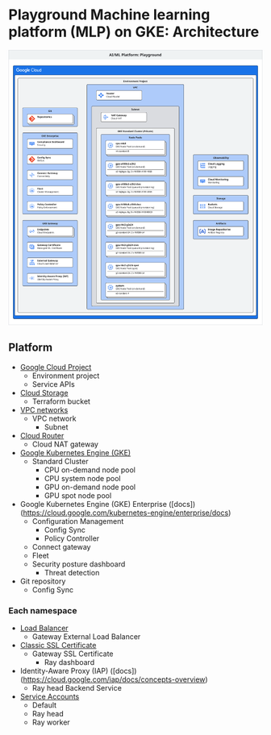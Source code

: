 # Playground Machine learning platform (MLP) on GKE: Architecture

![Playground Architecture](/best-practices/ml-platform/docs/images/platform/playground/mlp_playground_architecture.svg)

## Platform

- [Google Cloud Project](https://console.cloud.google.com/cloud-resource-manager)
  - Environment project
  - Service APIs
- [Cloud Storage](https://console.cloud.google.com/storage/browser)
  - Terraform bucket
- [VPC networks](https://console.cloud.google.com/networking/networks/list)
  - VPC network
    - Subnet
- [Cloud Router](https://console.cloud.google.com/hybrid/routers/list)
  - Cloud NAT gateway
- [Google Kubernetes Engine (GKE)](https://console.cloud.google.com/kubernetes/list/overview)
  - Standard Cluster
    - CPU on-demand node pool
    - CPU system node pool
    - GPU on-demand node pool
    - GPU spot node pool
- Google Kubernetes Engine (GKE) Enterprise ([docs])(https://cloud.google.com/kubernetes-engine/enterprise/docs)
  - Configuration Management
    - Config Sync
    - Policy Controller
  - Connect gateway
  - Fleet
  - Security posture dashboard
    - Threat detection
- Git repository
  - Config Sync

### Each namespace

- [Load Balancer](https://console.cloud.google.com/net-services/loadbalancing/list/loadBalancers)
  - Gateway External Load Balancer
- [Classic SSL Certificate](https://console.cloud.google.com/security/ccm/list/lbCertificates)
  - Gateway SSL Certificate
    - Ray dashboard
- Identity-Aware Proxy (IAP) ([docs])(https://cloud.google.com/iap/docs/concepts-overview)
  - Ray head Backend Service
- [Service Accounts](https://console.cloud.google.com/iam-admin/serviceaccount)
  - Default
  - Ray head
  - Ray worker
